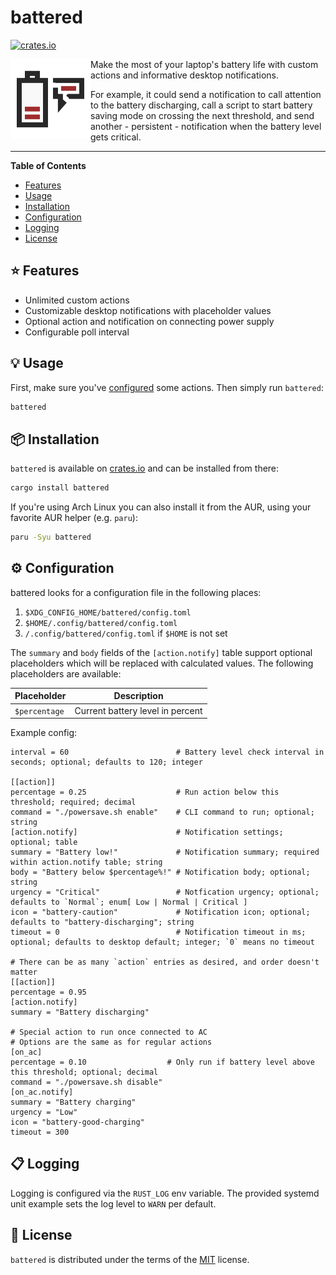 # battered

[![crates.io](https://img.shields.io/crates/v/battered?logo=rust)](https://crates.io/crates/battered)

<img height="128" alt="battered Icon" src="https://raw.githubusercontent.com/t4k1t/battered/main/assets/icon/battered-icon.svg" align="left">

Make the most of your laptop's battery life with custom actions and informative desktop notifications.

For example, it could send a notification to call attention to the battery discharging, call a script to start battery saving mode on crossing the next threshold, and send another - persistent - notification when the battery level gets critical.

-----

**Table of Contents**

- [Features](#-features)
- [Usage](#-usage)
- [Installation](#-installation)
- [Configuration](#-configuration)
- [Logging](#-logging)
- [License](#-license)

## ⭐ Features

- Unlimited custom actions
- Customizable desktop notifications with placeholder values
- Optional action and notification on connecting power supply
- Configurable poll interval

## 💡 Usage

First, make sure you've [configured](#configuration) some actions. Then simply run `battered`:

```bash
battered
```

## 📦 Installation

`battered` is available on [crates.io](https://crates.io/crates/battered) and can be installed from there:

```bash
cargo install battered
```

If you're using Arch Linux you can also install it from the AUR, using your favorite AUR helper (e.g. `paru`):

```bash
paru -Syu battered
```

## ⚙️ Configuration

battered looks for a configuration file in the following places:
1. `$XDG_CONFIG_HOME/battered/config.toml`
2. `$HOME/.config/battered/config.toml`
3. `/.config/battered/config.toml` if `$HOME` is not set

The `summary` and `body` fields of the `[action.notify]` table support optional placeholders which will be replaced with calculated values. The following placeholders are available:

| Placeholder | Description |
| --- | --- |
| `$percentage` | Current battery level in percent |

Example config:
```
interval = 60                        # Battery level check interval in seconds; optional; defaults to 120; integer

[[action]]
percentage = 0.25                    # Run action below this threshold; required; decimal
command = "./powersave.sh enable"    # CLI command to run; optional; string
[action.notify]                      # Notification settings; optional; table
summary = "Battery low!"             # Notification summary; required within action.notify table; string
body = "Battery below $percentage%!" # Notification body; optional; string
urgency = "Critical"                 # Notfication urgency; optional; defaults to `Normal`; enum[ Low | Normal | Critical ]
icon = "battery-caution"             # Notification icon; optional; defaults to "battery-discharging"; string
timeout = 0                          # Notification timeout in ms; optional; defaults to desktop default; integer; `0` means no timeout

# There can be as many `action` entries as desired, and order doesn't matter
[[action]]
percentage = 0.95
[action.notify]
summary = "Battery discharging"

# Special action to run once connected to AC
# Options are the same as for regular actions
[on_ac]
percentage = 0.10                  # Only run if battery level above this threshold; optional; decimal
command = "./powersave.sh disable"
[on_ac.notify]
summary = "Battery charging"
urgency = "Low"
icon = "battery-good-charging"
timeout = 300
```

## 📋 Logging

Logging is configured via the `RUST_LOG` env variable. The provided systemd unit example sets the log level to `WARN` per default.

## 📜 License

`battered` is distributed under the terms of the [MIT](https://spdx.org/licenses/MIT.html) license.
